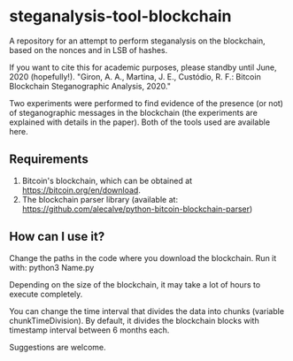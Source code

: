 # steganalysis-tool-blockchain
A repository for an attempt to perform steganalysis on the blockchain, based on the nonces and in LSB of hashes.

If you want to cite this for academic purposes, please standby until June, 2020 (hopefully!). "Giron, A. A., Martina, J. E., Custódio, R. F.: Bitcoin Blockchain Steganographic Analysis, 2020."

Two experiments were performed to find evidence of the presence (or not) of steganographic messages in the blockchain (the experiments are explained with details in the paper). Both of the tools used are available here.

## Requirements
1. Bitcoin's blockchain, which can be obtained at https://bitcoin.org/en/download. 
2. The blockchain parser library (available at: https://github.com/alecalve/python-bitcoin-blockchain-parser)

## How can I use it?
Change the paths in the code where you download the blockchain. Run it with: python3 Name.py

Depending on the size of the blockchain, it may take a lot of hours to execute completely.

You can change the time interval that divides the data into chunks (variable chunkTimeDivision). By default, it divides the blockchain blocks with timestamp interval between 6 months each.

Suggestions are welcome.

